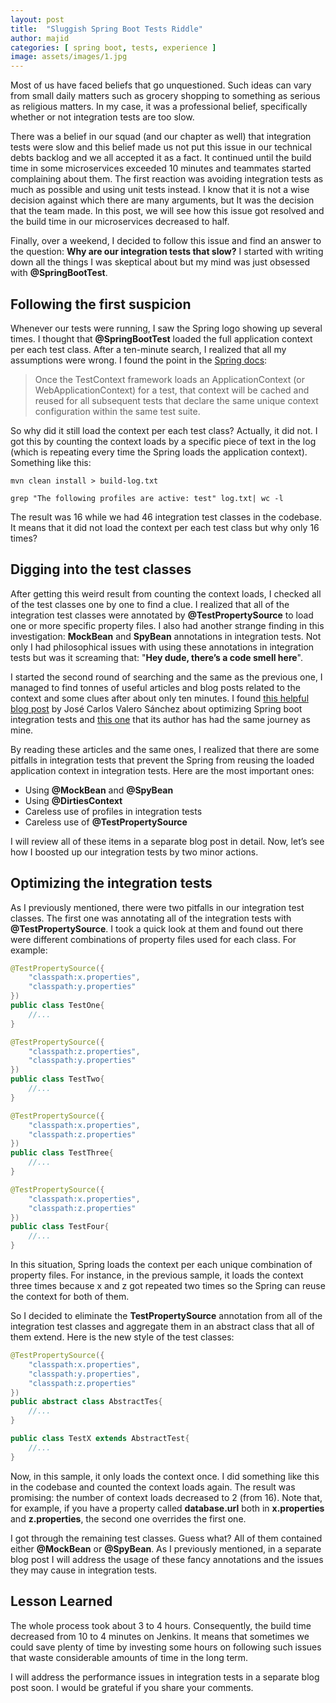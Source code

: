 ```yaml
---
layout: post
title:  "Sluggish Spring Boot Tests Riddle"
author: majid
categories: [ spring boot, tests, experience ]
image: assets/images/1.jpg
---
```

Most of us have faced beliefs that go unquestioned. Such ideas can vary from small daily matters such as grocery 
shopping to something as serious as religious matters. In my case, it was a professional belief, specifically whether 
or not integration tests are too slow.

There was a belief in our squad (and our chapter as well) that integration tests were slow and this belief made us not 
put this issue in our technical debts backlog and we all accepted it as a fact. It continued until the build time in 
some microservices exceeded 10 minutes and teammates started complaining about them. The first reaction was avoiding 
integration tests as much as possible and using unit tests instead. I know that it is not a wise decision against which 
there are many arguments, but It was the decision that the team made. In this post, we will see how this issue got 
resolved and the build time in our microservices decreased to half.

Finally, over a weekend, I decided to follow this issue and find an answer to the question: **Why are our integration 
tests that slow?** I started with writing down all the things I was skeptical about but my mind was just obsessed with 
**@SpringBootTest**.

## Following the first suspicion

Whenever our tests were running, I saw the Spring logo showing up several times. I thought that **@SpringBootTest** 
loaded the full application context per each test class. After a ten-minute search, I realized that all my assumptions 
were wrong. I found the point in the [Spring docs](https://docs.spring.io/autorepo/docs/spring-framework/4.2.0.RC2/spring-framework-reference/html/integration-testing.html#testcontext-ctx-management-caching):

> Once the TestContext framework loads an ApplicationContext (or WebApplicationContext) for a test, that context will 
be cached and reused for all subsequent tests that declare the same unique context configuration within the same test 
suite.

So why did it still load the context per each test class? Actually, it did not. I got this by counting the context 
loads by a specific piece of text in the log (which is repeating every time the Spring loads the application context). 
Something like this:

```commandline
mvn clean install > build-log.txt

grep "The following profiles are active: test" log.txt| wc -l
```

The result was 16 while we had 46 integration test classes in the codebase. It means that it did not load the context 
per each test class but why only 16 times?

## Digging into the test classes

After getting this weird result from counting the context loads, I checked all of the test classes one by one to find a 
clue. I realized that all of the integration test classes were annotated by **@TestPropertySource** to load one or more 
specific property files. I also had another strange finding in this investigation: **MockBean** and **SpyBean** 
annotations in integration tests. Not only I had philosophical issues with using these annotations in integration tests 
but was it screaming that: "**Hey dude, there’s a code smell here**".

I started the second round of searching and the same as the previous one, I managed to find tonnes of useful articles 
and blog posts related to the context and some clues after about only ten minutes. I found 
[this helpful blog post](https://www.baeldung.com/spring-tests) by José Carlos Valero Sánchez about optimizing 
Spring boot integration tests and 
[this one](https://rieckpil.de/improve-build-times-with-context-caching-from-spring-test/) that its author has had the 
same journey as mine.

By reading these articles and the same ones, I realized that there are some pitfalls in integration tests that prevent 
the Spring from reusing the loaded application context in integration tests. Here are the most important ones:

+ Using **@MockBean** and **@SpyBean**
+ Using **@DirtiesContext**
+ Careless use of profiles in integration tests
+ Careless use of **@TestPropertySource**

I will review all of these items in a separate blog post in detail. Now, let’s see how I boosted up our integration 
tests by two minor actions.

## Optimizing the integration tests

As I previously mentioned, there were two pitfalls in our integration test classes. The first one was annotating all of 
the integration tests with **@TestPropertySource**. I took a quick look at them and found out there were different 
combinations of property files used for each class. For example:

```java
@TestPropertySource({
    "classpath:x.properties",
    "classpath:y.properties"
})
public class TestOne{
	//...
}

@TestPropertySource({
    "classpath:z.properties",
    "classpath:y.properties"
})
public class TestTwo{
	//...
}

@TestPropertySource({
    "classpath:x.properties",
    "classpath:z.properties"
})
public class TestThree{
	//...
}

@TestPropertySource({
    "classpath:x.properties",
    "classpath:z.properties"
})
public class TestFour{
	//...
}
```

In this situation, Spring loads the context per each unique combination of property files. For instance, in the 
previous sample, it loads the context three times because x and z got repeated two times so the Spring can reuse the 
context for both of them.

So I decided to eliminate the **TestPropertySource** annotation from all of the integration test classes and aggregate 
them in an abstract class that all of them extend. Here is the new style of the test classes:

```java
@TestPropertySource({
    "classpath:x.properties",
    "classpath:y.properties",
    "classpath:z.properties"
})
public abstract class AbstractTes{
	//...
}

public class TestX extends AbstractTest{
	//...
}
```

Now, in this sample, it only loads the context once. I did something like this in the codebase and counted the context 
loads again. The result was promising: the number of context loads decreased to 2 (from 16). Note that, for example, if 
you have a property called **database.url** both in **x.properties** and **z.properties**, the second one overrides the 
first one.

I got through the remaining test classes. Guess what? All of them contained either **@MockBean** or **@SpyBean**. As I 
previously mentioned, in a separate blog post I will address the usage of these fancy annotations and the issues they 
may cause in integration tests.

## Lesson Learned

The whole process took about 3 to 4 hours. Consequently, the build time decreased from 10 to 4 minutes on Jenkins. 
It means that sometimes we could save plenty of time by investing some hours on following such issues that waste 
considerable amounts of time in the long term.

I will address the performance issues in integration tests in a separate blog post soon. I would be grateful if you 
share your comments.